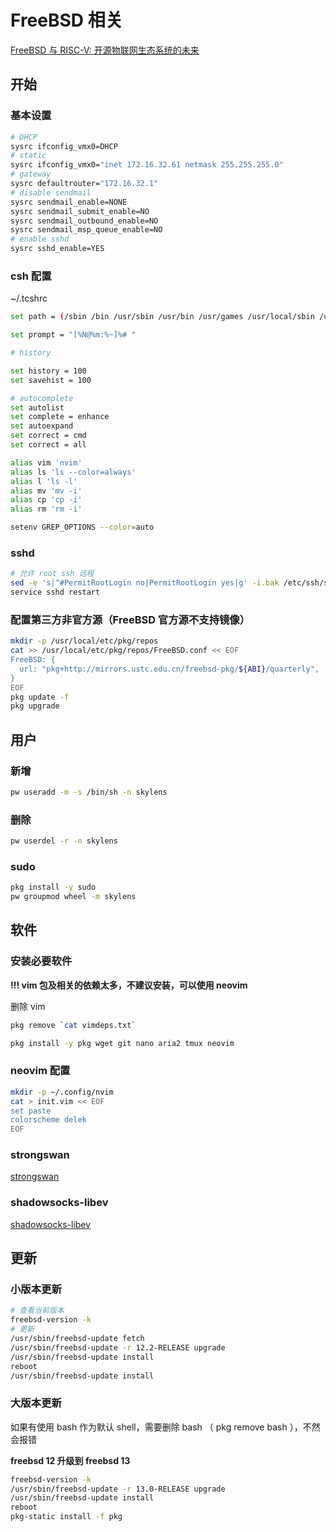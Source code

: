 # FreeBSD 相关

[FreeBSD 与 RISC-V: 开源物联网生态系统的未来](https://feng.si/posts/2019/06/freebsd-and-risc-v-the-future-of-open-source-iot-ecosystem/)

## 开始

### 基本设置

```sh
# DHCP
sysrc ifconfig_vmx0=DHCP
# static
sysrc ifconfig_vmx0="inet 172.16.32.61 netmask 255.255.255.0"
# gateway
sysrc defaultrouter="172.16.32.1"
# disable sendmail
sysrc sendmail_enable=NONE
sysrc sendmail_submit_enable=NO
sysrc sendmail_outbound_enable=NO
sysrc sendmail_msp_queue_enable=NO
# enable sshd
sysrc sshd_enable=YES
```

### csh 配置

~/.tcshrc

```sh
set path = (/sbin /bin /usr/sbin /usr/bin /usr/games /usr/local/sbin /usr/local/bin $HOME/bin $HOME/work /usr/local/go/bin)

set prompt = "[%N@%m:%~]%# "

# history

set history = 100
set savehist = 100

# autocomplete
set autolist
set complete = enhance
set autoexpand
set correct = cmd
set correct = all

alias vim 'nvim'
alias ls 'ls --color=always'
alias l 'ls -l'
alias mv 'mv -i'
alias cp 'cp -i'
alias rm 'rm -i'

setenv GREP_OPTIONS --color=auto
```

### sshd

```sh
# 允许 root ssh 远程
sed -e 's|^#PermitRootLogin no|PermitRootLogin yes|g' -i.bak /etc/ssh/sshd_config
service sshd restart
```

### 配置第三方非官方源（FreeBSD 官方源不支持镜像）

```sh
mkdir -p /usr/local/etc/pkg/repos
cat >> /usr/local/etc/pkg/repos/FreeBSD.conf << EOF
FreeBSD: {
  url: "pkg+http://mirrors.ustc.edu.cn/freebsd-pkg/${ABI}/quarterly",
}
EOF
pkg update -f
pkg upgrade
```

## 用户

### 新增

```sh
pw useradd -m -s /bin/sh -n skylens
```

### 删除

```sh
pw userdel -r -n skylens
```

### sudo

```sh
pkg install -y sudo
pw groupmod wheel -m skylens
```

## 软件

### 安装必要软件

**!!! vim 包及相关的依赖太多，不建议安装，可以使用 neovim**

删除 vim

```sh
pkg remove `cat vimdeps.txt`
```

```sh
pkg install -y pkg wget git nano aria2 tmux neovim
```

### neovim 配置

```sh
mkdir -p ~/.config/nvim
cat > init.vim << EOF
set paste
colorscheme delek
EOF
```

### strongswan

[strongswan](strongswan/README.md)

### shadowsocks-libev

[shadowsocks-libev](shadowsocks-libev/README.md)

## 更新

### 小版本更新

```sh
# 查看当前版本
freebsd-version -k
# 更新
/usr/sbin/freebsd-update fetch
/usr/sbin/freebsd-update -r 12.2-RELEASE upgrade
/usr/sbin/freebsd-update install
reboot
/usr/sbin/freebsd-update install
```

### 大版本更新

如果有使用 bash 作为默认 shell，需要删除 bash （ pkg remove bash ），不然会报错

**freebsd 12 升级到 freebsd 13**

```sh
freebsd-version -k
/usr/sbin/freebsd-update -r 13.0-RELEASE upgrade
/usr/sbin/freebsd-update install
reboot
pkg-static install -f pkg
```
